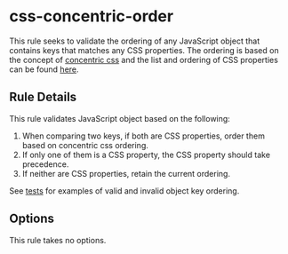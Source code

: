 # css-concentric-order

This rule seeks to validate the ordering of any JavaScript object that contains keys that matches any CSS properties. The ordering is based on the concept of [concentric css](https://rhodesmill.org/brandon/2011/concentric-css/) and the list and ordering of CSS properties can be found [here](https://github.com/jchiam/eslint-plugin-css-in-js/tree/master/src/rules/css-concentric-order/concentric-order.ts).

## Rule Details

This rule validates JavaScript object based on the following:
1. When comparing two keys, if both are CSS properties, order them based on concentric css ordering.
1. If only one of them is a CSS property, the CSS property should take precedence.
1. If neither are CSS properties, retain the current ordering.

See [tests](https://github.com/jchiam/eslint-plugin-css-in-js/tree/master/src/rules/css-concentric-order/index.spec.ts) for examples of valid and invalid object key ordering.

## Options

This rule takes no options.

